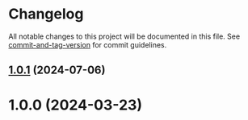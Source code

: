 # Changelog

All notable changes to this project will be documented in this file. See [commit-and-tag-version](https://github.com/absolute-version/commit-and-tag-version) for commit guidelines.

## [1.0.1](https://github.com/dmnsgn/inverse-lerp/compare/v1.0.0...v1.0.1) (2024-07-06)



# 1.0.0 (2024-03-23)
